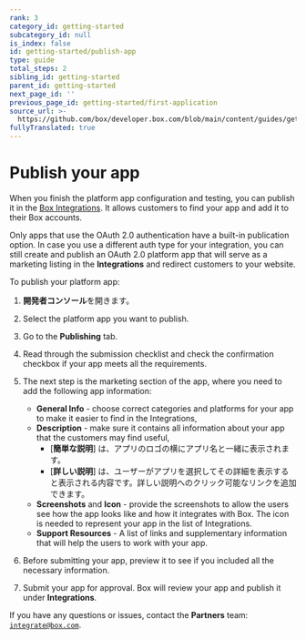 ```yaml
---
rank: 3
category_id: getting-started
subcategory_id: null
is_index: false
id: getting-started/publish-app
type: guide
total_steps: 2
sibling_id: getting-started
parent_id: getting-started
next_page_id: ''
previous_page_id: getting-started/first-application
source_url: >-
  https://github.com/box/developer.box.com/blob/main/content/guides/getting-started/publish-app.md
fullyTranslated: true
---
```

# Publish your app

When you finish the platform app configuration and testing, you can publish it in the [Box Integrations][integrations]. It allows customers to find your app and add it to their Box accounts.

<Message type="warning">

Only apps that use the OAuth 2.0 authentication have a built-in publication option. In case you use a different auth type for your integration, you can still create and publish an OAuth 2.0 platform app that will serve as a marketing listing in the **Integrations** and redirect customers to your website.

</Message>

To publish your platform app:

1. **開発者コンソール**を開きます。

2. Select the platform app you want to publish.

3. Go to the **Publishing** tab.

4. Read through the submission checklist and check the confirmation checkbox if your app meets all the requirements.

5. The next step is the marketing section of the app, where you need to add the following app information:

   * **General Info** - choose correct categories and platforms for your app to make it easier to find in the Integrations,
   * **Description** - make sure it contains all information about your app that the customers may find useful,
     * \[**簡単な説明**] は、アプリのロゴの横にアプリ名と一緒に表示されます。
     * \[**詳しい説明**] は、ユーザーがアプリを選択してその詳細を表示すると表示される内容です。詳しい説明へのクリック可能なリンクを追加できます。
   * **Screenshots** and **Icon** - provide the screenshots to allow the users see how the app looks like and how it integrates with Box. The icon is needed to represent your app in the list of Integrations.
   * **Support Resources** - A list of links and supplementary information that will help the users to work with your app.

6. Before submitting your app, preview it to see if you included all the necessary information.

7. Submit your app for approval. Box will review your app and publish it under **Integrations**.

If you have any questions or issues, contact the **Partners** team: [`integrate@box.com`][email].

[integrations]: https://cloud.app.box.com/integrations

[email]: mailto:integrate@box.com
